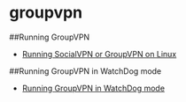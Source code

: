 groupvpn
========
##Running GroupVPN
 - [Running SocialVPN or GroupVPN on Linux](https://github.com/ipop-project/ipop-tincan/wiki/Running-SocialVPN-or-GroupVPN-on-Linux)

##Running GroupVPN in WatchDog mode
 - [Running GroupVPN in WatchDog mode](https://github.com/ipop-project/groupvpn/wiki/Running-groupvpn-in-watchdog-mode)
